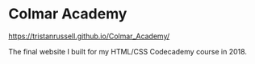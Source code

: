 # Colmar Academy

https://tristanrussell.github.io/Colmar_Academy/

The final website I built for my HTML/CSS Codecademy course in 2018.
